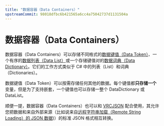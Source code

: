 ```yaml
---
title: "数据容器（Data Containers）"
upstreamCommit: 98018dfbc6b421565a6cc4a75042737d1131504a
---
```


# 数据容器（Data Containers）

数据容器（Data Containers）可以存储不同格式的[数据键值（Data Token）](/creators.vrchat.com/worlds/udon/data-containers/data-tokens)、一个有序的[数据列表（Data List）](/creators.vrchat.com/worlds/udon/data-containers/data-lists)或一个存储键值对的[数据词典（Data Dictionary）](/creators.vrchat.com/worlds/udon/data-containers/data-dictionaries)。它们的工作方式类似于 C# 中的列表（List）和词典（Dictionaries）。

数据键值（Data Token）可以按需存储任何其他的数据。每个键值都**只存储一个**变量，但是为了支持嵌套，一个键值也可以存储一整个 DataDictionary 或 DataList。

顺便一提，数据容器（Data Containers）也可以和 [VRCJSON](/creators.vrchat.com/worlds/udon/data-containers/vrcjson) 配合使用，其允许您把数据和来自外部来源（比如说来自[远程字符串加载（Remote String Loading）的 JSON 数据](/creators.vrchat.com/worlds/udon/string-loading))）的标准 JSON 格式相互转换。
